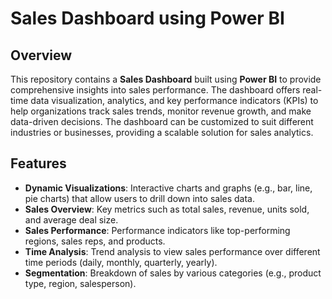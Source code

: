 # Sales Dashboard using Power BI

## Overview

This repository contains a **Sales Dashboard** built using **Power BI** to provide comprehensive insights into sales performance. The dashboard offers real-time data visualization, analytics, and key performance indicators (KPIs) to help organizations track sales trends, monitor revenue growth, and make data-driven decisions. The dashboard can be customized to suit different industries or businesses, providing a scalable solution for sales analytics.

## Features

- **Dynamic Visualizations**: Interactive charts and graphs (e.g., bar, line, pie charts) that allow users to drill down into sales data.
- **Sales Overview**: Key metrics such as total sales, revenue, units sold, and average deal size.
- **Sales Performance**: Performance indicators like top-performing regions, sales reps, and products.
- **Time Analysis**: Trend analysis to view sales performance over different time periods (daily, monthly, quarterly, yearly).
- **Segmentation**: Breakdown of sales by various categories (e.g., product type, region, salesperson).
